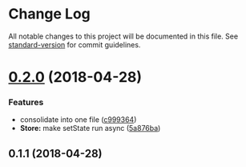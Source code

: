 # Change Log

All notable changes to this project will be documented in this file. See [standard-version](https://github.com/conventional-changelog/standard-version) for commit guidelines.

<a name="0.2.0"></a>
# [0.2.0](https://github.com/kylealwyn/revault/compare/v0.1.1...v0.2.0) (2018-04-28)


### Features

* consolidate into one file ([c999364](https://github.com/kylealwyn/revault/commit/c999364))
* **Store:** make setState run async ([5a876ba](https://github.com/kylealwyn/revault/commit/5a876ba))



<a name="0.1.1"></a>
## 0.1.1 (2018-04-28)
